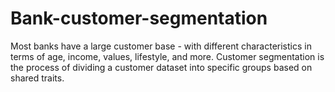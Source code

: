 # Bank-customer-segmentation
Most banks have a large customer base - with different characteristics in terms of age, income, values, lifestyle, and more. Customer segmentation is the process of dividing a customer dataset into specific groups based on shared traits.

